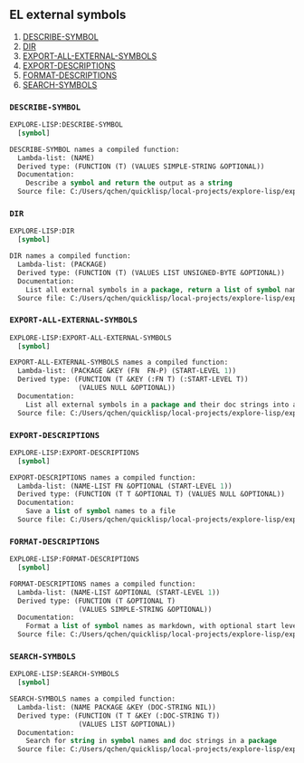## EL external symbols


1. [DESCRIBE-SYMBOL](#describe-symbol)
2. [DIR](#dir)
3. [EXPORT-ALL-EXTERNAL-SYMBOLS](#export-all-external-symbols)
4. [EXPORT-DESCRIPTIONS](#export-descriptions)
5. [FORMAT-DESCRIPTIONS](#format-descriptions)
6. [SEARCH-SYMBOLS](#search-symbols)


###  `DESCRIBE-SYMBOL`

```lisp
EXPLORE-LISP:DESCRIBE-SYMBOL
  [symbol]

DESCRIBE-SYMBOL names a compiled function:
  Lambda-list: (NAME)
  Derived type: (FUNCTION (T) (VALUES SIMPLE-STRING &OPTIONAL))
  Documentation:
    Describe a symbol and return the output as a string
  Source file: C:/Users/qchen/quicklisp/local-projects/explore-lisp/explore-lisp.lisp
```
###  `DIR`

```lisp
EXPLORE-LISP:DIR
  [symbol]

DIR names a compiled function:
  Lambda-list: (PACKAGE)
  Derived type: (FUNCTION (T) (VALUES LIST UNSIGNED-BYTE &OPTIONAL))
  Documentation:
    List all external symbols in a package, return a list of symbol names and its length
  Source file: C:/Users/qchen/quicklisp/local-projects/explore-lisp/explore-lisp.lisp
```
###  `EXPORT-ALL-EXTERNAL-SYMBOLS`

```lisp
EXPLORE-LISP:EXPORT-ALL-EXTERNAL-SYMBOLS
  [symbol]

EXPORT-ALL-EXTERNAL-SYMBOLS names a compiled function:
  Lambda-list: (PACKAGE &KEY (FN  FN-P) (START-LEVEL 1))
  Derived type: (FUNCTION (T &KEY (:FN T) (:START-LEVEL T))
                 (VALUES NULL &OPTIONAL))
  Documentation:
    List all external symbols in a package and their doc strings into a file ~package~.md
  Source file: C:/Users/qchen/quicklisp/local-projects/explore-lisp/explore-lisp.lisp
```
###  `EXPORT-DESCRIPTIONS`

```lisp
EXPLORE-LISP:EXPORT-DESCRIPTIONS
  [symbol]

EXPORT-DESCRIPTIONS names a compiled function:
  Lambda-list: (NAME-LIST FN &OPTIONAL (START-LEVEL 1))
  Derived type: (FUNCTION (T T &OPTIONAL T) (VALUES NULL &OPTIONAL))
  Documentation:
    Save a list of symbol names to a file
  Source file: C:/Users/qchen/quicklisp/local-projects/explore-lisp/explore-lisp.lisp
```
###  `FORMAT-DESCRIPTIONS`

```lisp
EXPLORE-LISP:FORMAT-DESCRIPTIONS
  [symbol]

FORMAT-DESCRIPTIONS names a compiled function:
  Lambda-list: (NAME-LIST &OPTIONAL (START-LEVEL 1))
  Derived type: (FUNCTION (T &OPTIONAL T)
                 (VALUES SIMPLE-STRING &OPTIONAL))
  Documentation:
    Format a list of symbol names as markdown, with optional start level for headers
  Source file: C:/Users/qchen/quicklisp/local-projects/explore-lisp/explore-lisp.lisp
```
###  `SEARCH-SYMBOLS`

```lisp
EXPLORE-LISP:SEARCH-SYMBOLS
  [symbol]

SEARCH-SYMBOLS names a compiled function:
  Lambda-list: (NAME PACKAGE &KEY (DOC-STRING NIL))
  Derived type: (FUNCTION (T T &KEY (:DOC-STRING T))
                 (VALUES LIST &OPTIONAL))
  Documentation:
    Search for string in symbol names and doc strings in a package
  Source file: C:/Users/qchen/quicklisp/local-projects/explore-lisp/explore-lisp.lisp
```

